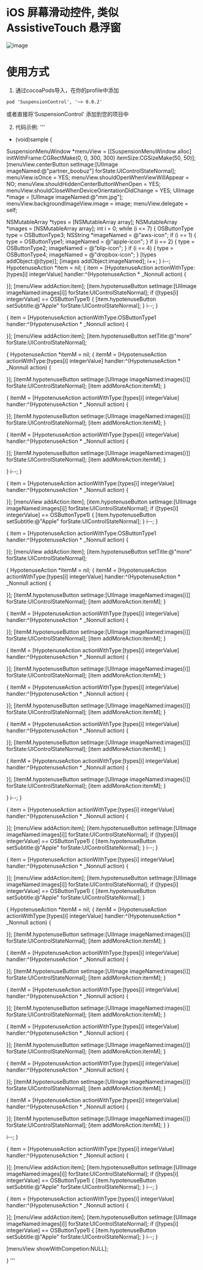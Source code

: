 # iOS 屏幕滑动控件, 类似 AssistiveTouch 悬浮窗

![image](https://github.com/Ossey/SuspensionControl/blob/master/SuspensionView/SuspensionView/2017-07-16%2022_03_44.gif)

# 使用方式
1. 通过cocoaPods导入，在你的profile中添加
```
pod 'SuspensionControl', '~> 0.0.2'
```
 或者直接将'SuspensionControl' 添加到您的项目中
 
 2. 代码示例:
 '''
 
 - (void)sample {
 
 SuspensionMenuWindow *menuView = [[SuspensionMenuWindow alloc] initWithFrame:CGRectMake(0, 0, 300, 300) itemSize:CGSizeMake(50, 50)];
 [menuView.centerButton setImage:[UIImage imageNamed:@"partner_boobuz"] forState:UIControlStateNormal];
 menuView.isOnce = YES;
 menuView.shouldOpenWhenViewWillAppear = NO;
 menuView.shouldHiddenCenterButtonWhenOpen = YES;
 menuView.shouldCloseWhenDeviceOrientationDidChange = YES;
 UIImage *image = [UIImage imageNamed:@"mm.jpg"];
 menuView.backgroundImageView.image = image;
 menuView.delegate = self;
 
 NSMutableArray *types = [NSMutableArray array];
 NSMutableArray *images = [NSMutableArray array];
 int i = 0;
 while (i <= 7) {
 OSButtonType type = OSButtonType3;
 NSString *imageNamed = @"aws-icon";
 if (i == 1) {
 type = OSButtonType1;
 imageNamed = @"apple-icon";
 }
 if (i == 2) {
 type = OSButtonType2;
 imageNamed = @"blip-icon";
 }
 if (i == 4) {
 type = OSButtonType4;
 imageNamed = @"dropbox-icon";
 }
 [types addObject:@(type)];
 [images addObject:imageNamed];
 i++;
 }
 i--;
 HypotenuseAction *item = nil;
 {
 item = [HypotenuseAction actionWithType:[types[i] integerValue] handler:^(HypotenuseAction * _Nonnull action) {
 
 }];
 [menuView addAction:item];
 [item.hypotenuseButton setImage:[UIImage imageNamed:images[i]] forState:UIControlStateNormal];
 if ([types[i] integerValue] == OSButtonType1) {
 [item.hypotenuseButton setSubtitle:@"Apple" forState:UIControlStateNormal];
 }
 i--;
 }
 
 {
 item = [HypotenuseAction actionWithType:OSButtonType1 handler:^(HypotenuseAction * _Nonnull action) {
 
 }];
 [menuView addAction:item];
 [item.hypotenuseButton setTitle:@"more" forState:UIControlStateNormal];
 
 {
 HypotenuseAction *itemM = nil;
 {
 itemM  = [HypotenuseAction actionWithType:[types[i] integerValue] handler:^(HypotenuseAction * _Nonnull action) {
 
 }];
 [itemM.hypotenuseButton setImage:[UIImage imageNamed:images[i]] forState:UIControlStateNormal];
 [item addMoreAction:itemM];
 }
 
 {
 itemM  = [HypotenuseAction actionWithType:[types[i] integerValue] handler:^(HypotenuseAction * _Nonnull action) {
 
 }];
 [itemM.hypotenuseButton setImage:[UIImage imageNamed:images[i]] forState:UIControlStateNormal];
 [item addMoreAction:itemM];
 }
 
 {
 itemM  = [HypotenuseAction actionWithType:[types[i] integerValue] handler:^(HypotenuseAction * _Nonnull action) {
 
 }];
 [itemM.hypotenuseButton setImage:[UIImage imageNamed:images[i]] forState:UIControlStateNormal];
 [item addMoreAction:itemM];
 }
 
 }
 i--;
 }
 
 
 {
 item = [HypotenuseAction actionWithType:[types[i] integerValue] handler:^(HypotenuseAction * _Nonnull action) {
 
 }];
 [menuView addAction:item];
 [item.hypotenuseButton setImage:[UIImage imageNamed:images[i]] forState:UIControlStateNormal];
 if ([types[i] integerValue] == OSButtonType1) {
 [item.hypotenuseButton setSubtitle:@"Apple" forState:UIControlStateNormal];
 }
 i--;
 }
 
 {
 item = [HypotenuseAction actionWithType:OSButtonType1 handler:^(HypotenuseAction * _Nonnull action) {
 
 }];
 [menuView addAction:item];
 [item.hypotenuseButton setTitle:@"more" forState:UIControlStateNormal];
 
 {
 HypotenuseAction *itemM = nil;
 {
 itemM  = [HypotenuseAction actionWithType:[types[i] integerValue] handler:^(HypotenuseAction * _Nonnull action) {
 
 }];
 [itemM.hypotenuseButton setImage:[UIImage imageNamed:images[i]] forState:UIControlStateNormal];
 [item addMoreAction:itemM];
 }
 
 {
 itemM  = [HypotenuseAction actionWithType:[types[i] integerValue] handler:^(HypotenuseAction * _Nonnull action) {
 
 }];
 [itemM.hypotenuseButton setImage:[UIImage imageNamed:images[i]] forState:UIControlStateNormal];
 [item addMoreAction:itemM];
 }
 
 {
 itemM  = [HypotenuseAction actionWithType:[types[i] integerValue] handler:^(HypotenuseAction * _Nonnull action) {
 
 }];
 [itemM.hypotenuseButton setImage:[UIImage imageNamed:images[i]] forState:UIControlStateNormal];
 [item addMoreAction:itemM];
 }
 
 {
 itemM  = [HypotenuseAction actionWithType:[types[i] integerValue] handler:^(HypotenuseAction * _Nonnull action) {
 
 }];
 [itemM.hypotenuseButton setImage:[UIImage imageNamed:images[i]] forState:UIControlStateNormal];
 [item addMoreAction:itemM];
 }
 
 {
 itemM  = [HypotenuseAction actionWithType:[types[i] integerValue] handler:^(HypotenuseAction * _Nonnull action) {
 
 }];
 [itemM.hypotenuseButton setImage:[UIImage imageNamed:images[i]] forState:UIControlStateNormal];
 [item addMoreAction:itemM];
 }
 
 {
 itemM  = [HypotenuseAction actionWithType:[types[i] integerValue] handler:^(HypotenuseAction * _Nonnull action) {
 
 }];
 [itemM.hypotenuseButton setImage:[UIImage imageNamed:images[i]] forState:UIControlStateNormal];
 [item addMoreAction:itemM];
 }
 
 }
 i--;
 }
 
 {
 item = [HypotenuseAction actionWithType:[types[i] integerValue] handler:^(HypotenuseAction * _Nonnull action) {
 
 }];
 [menuView addAction:item];
 [item.hypotenuseButton setImage:[UIImage imageNamed:images[i]] forState:UIControlStateNormal];
 if ([types[i] integerValue] == OSButtonType1) {
 [item.hypotenuseButton setSubtitle:@"Apple" forState:UIControlStateNormal];
 }
 i--;
 }
 
 {
 item = [HypotenuseAction actionWithType:[types[i] integerValue] handler:^(HypotenuseAction * _Nonnull action) {
 
 }];
 [menuView addAction:item];
 [item.hypotenuseButton setImage:[UIImage imageNamed:images[i]] forState:UIControlStateNormal];
 if ([types[i] integerValue] == OSButtonType1) {
 [item.hypotenuseButton setSubtitle:@"Apple" forState:UIControlStateNormal];
 }
 
 {
 HypotenuseAction *itemM = nil;
 {
 itemM  = [HypotenuseAction actionWithType:[types[i] integerValue] handler:^(HypotenuseAction * _Nonnull action) {
 
 }];
 [itemM.hypotenuseButton setImage:[UIImage imageNamed:images[i]] forState:UIControlStateNormal];
 [item addMoreAction:itemM];
 }
 
 {
 itemM  = [HypotenuseAction actionWithType:[types[i] integerValue] handler:^(HypotenuseAction * _Nonnull action) {
 
 }];
 [itemM.hypotenuseButton setImage:[UIImage imageNamed:images[i]] forState:UIControlStateNormal];
 [item addMoreAction:itemM];
 }
 
 {
 itemM  = [HypotenuseAction actionWithType:[types[i] integerValue] handler:^(HypotenuseAction * _Nonnull action) {
 
 }];
 [itemM.hypotenuseButton setImage:[UIImage imageNamed:images[i]] forState:UIControlStateNormal];
 [item addMoreAction:itemM];
 }
 
 {
 itemM  = [HypotenuseAction actionWithType:[types[i] integerValue] handler:^(HypotenuseAction * _Nonnull action) {
 
 }];
 [itemM.hypotenuseButton setImage:[UIImage imageNamed:images[i]] forState:UIControlStateNormal];
 [item addMoreAction:itemM];
 }
 
 {
 itemM  = [HypotenuseAction actionWithType:[types[i] integerValue] handler:^(HypotenuseAction * _Nonnull action) {
 
 }];
 [itemM.hypotenuseButton setImage:[UIImage imageNamed:images[i]] forState:UIControlStateNormal];
 [item addMoreAction:itemM];
 }
 
 {
 itemM  = [HypotenuseAction actionWithType:[types[i] integerValue] handler:^(HypotenuseAction * _Nonnull action) {
 
 }];
 [itemM.hypotenuseButton setImage:[UIImage imageNamed:images[i]] forState:UIControlStateNormal];
 [item addMoreAction:itemM];
 }
 }
 
 i--;
 }
 
 {
 item = [HypotenuseAction actionWithType:[types[i] integerValue] handler:^(HypotenuseAction * _Nonnull action) {
 
 }];
 [menuView addAction:item];
 [item.hypotenuseButton setImage:[UIImage imageNamed:images[i]] forState:UIControlStateNormal];
 if ([types[i] integerValue] == OSButtonType1) {
 [item.hypotenuseButton setSubtitle:@"Apple" forState:UIControlStateNormal];
 }
 i--;
 }
 
 {
 item = [HypotenuseAction actionWithType:[types[i] integerValue] handler:^(HypotenuseAction * _Nonnull action) {
 
 }];
 [menuView addAction:item];
 [item.hypotenuseButton setImage:[UIImage imageNamed:images[i]] forState:UIControlStateNormal];
 if ([types[i] integerValue] == OSButtonType1) {
 [item.hypotenuseButton setSubtitle:@"Apple" forState:UIControlStateNormal];
 }
 i--;
 }
 
 
 [menuView showWithCompetion:NULL];
 
 }
 '''



